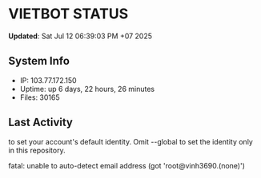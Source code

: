 # VIETBOT STATUS
**Updated**: Sat Jul 12 06:39:03 PM +07 2025

## System Info
- IP: 103.77.172.150
- Uptime: up 6 days, 22 hours, 26 minutes
- Files: 30165

## Last Activity

to set your account's default identity.
Omit --global to set the identity only in this repository.

fatal: unable to auto-detect email address (got 'root@vinh3690.(none)')
